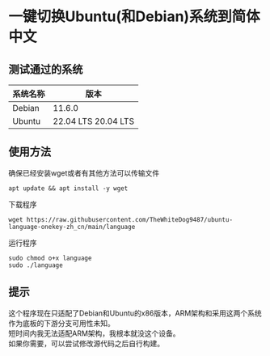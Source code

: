 # 一键切换Ubuntu(和Debian)系统到简体中文
## 测试通过的系统
|系统名称|版本|
|-|-|
|Debian|11.6.0|
|Ubuntu|22.04 LTS 20.04 LTS|

## 使用方法
确保已经安装wget或者有其他方法可以传输文件  
```shell
apt update && apt install -y wget
```

下载程序
```shell
wget https://raw.githubusercontent.com/TheWhiteDog9487/ubuntu-language-onekey-zh_cn/main/language
```
运行程序
```shell
sudo chmod o+x language
sudo ./language
```

## 提示
这个程序现在只适配了Debian和Ubuntu的x86版本，ARM架构和采用这两个系统作为底板的下游分支可用性未知。  
短时间内我无法适配ARM架构，我根本就没这个设备。  
如果你需要，可以尝试修改源代码之后自行构建。  
